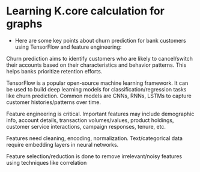 # Learning K.core calculation for graphs

- Here are some key points about churn prediction for bank customers using TensorFlow and feature engineering:

Churn prediction aims to identify customers who are likely to cancel/switch their accounts based on their characteristics and behavior patterns. This helps banks prioritize retention efforts.

TensorFlow is a popular open-source machine learning framework. It can be used to build deep learning models for classification/regression tasks like churn prediction. Common models are CNNs, RNNs, LSTMs to capture customer histories/patterns over time.

Feature engineering is critical. Important features may include demographic info, account details, transaction volumes/values, product holdings, customer service interactions, campaign responses, tenure, etc.

Features need cleaning, encoding, normalization. Text/categorical data require embedding layers in neural networks.

Feature selection/reduction is done to remove irrelevant/noisy features using techniques like correlation
